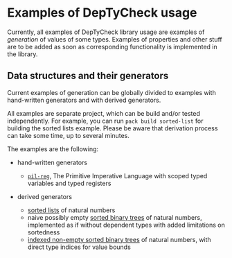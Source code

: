 # Examples of DepTyCheck usage

Currently, all examples of DepTyCheck library usage are examples of *generation* of values of some types.
Examples of properties and other stuff are to be added as soon as corresponding functionality is implemented in the library.

## Data structures and their generators

Current examples of generation can be globally divided to examples with hand-written generators and with derived generators.

All examples are separate project, which can be build and/or tested independently.
For example, you can run `pack build sorted-list` for building the sorted lists example.
Please be aware that derivation process can take some time, up to several minutes.

The examples are the following:

- hand-written generators

  - [`pil-reg`](pil-reg/), The Primitive Imperative Language with scoped typed variables and typed registers

- derived generators

  - [sorted lists](sorted-list/) of natural numbers
  - naive possibly empty [sorted binary trees](sorted-tree-naive/) of natural numbers, implemented as if without dependent types
    with added limitations on sortedness
  - [indexed non-empty sorted binary trees](sorted-tree-indexed/) of natural numbers, with direct type indices for value bounds
